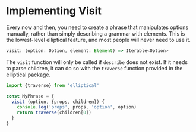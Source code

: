 # Implementing Visit

Every now and then, you need to create a phrase that manipulates options
manually, rather than simply describing a grammar with elements.
This is the lowest-level elliptical feature, and most people will never
need to use it.

```js
visit: (option: Option, element: Element) => Iterable<Option>
```

The `visit` function will only be called if `describe` does not exist.
If it needs to parse children, it can do so with the `traverse` function
provided in the elliptical package.


```js
import {traverse} from 'elliptical'

const MyPhrase = {
  visit (option, {props, children}) {
    console.log('props', props, 'option', option)
    return traverse(children[0])
  }
}
```
